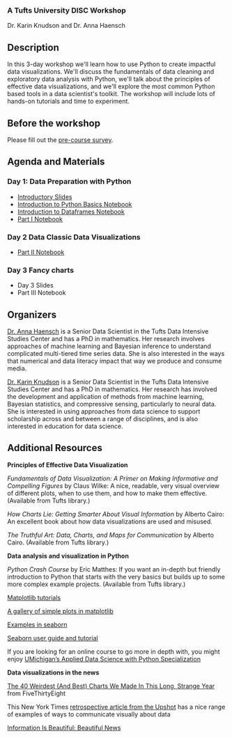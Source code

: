### A Tufts University DISC Workshop

Dr. Karin Knudson and Dr. Anna Haensch

## Description

In this 3-day workshop we'll learn how to use Python to create impactful data visualizations.  We'll discuss the fundamentals of data cleaning and exploratory data analysis with Python, we'll talk about the principles of effective data visualizations, and we'll explore the most common Python based tools in a data scientist's toolkit.  The workshop will include lots of hands-on tutorials and time to experiment.


## Before the workshop

Please fill out the [pre-course survey](https://docs.google.com/forms/d/e/1FAIpQLSdiIwO-LZ0hEpLci5WIEjdLEedqChE0FzFWPm3-fXqegWJtcw/viewform?usp=sf_link).

## Agenda and Materials
### Day 1: Data Preparation with Python
* [Introductory Slides](https://docs.google.com/presentation/d/1bEcdb83Agy6WNHovxx4ve1BpLNp2Y6RMLtFtaXZLDe0/edit?usp=sharing)
* [Introduction to Python Basics Notebook](https://colab.research.google.com/drive/1ZST6QSPYBHRGazMiDMcgmSgEAv8OdcH3?usp=sharing)
* [Introduction to Dataframes Notebook](https://colab.research.google.com/drive/1rpmAZ6TO6dFZ8C2WRvldlETv0VEVtj-z?usp=sharing) 
* [Part I Notebook](https://colab.research.google.com/drive/1CeZLphSEBBO6aAxRjwhUW4ZjsMRWcear?usp=sharing)

### Day 2 Data Classic Data Visualizations 
* [Part II Notebook](https://colab.research.google.com/drive/1lR1dlRhvHEHATHjTl_fWmqOOQHsSFTI9?usp=sharing)

### Day 3 Fancy charts
* Day 3 Slides
* Part III Notebook 

## Organizers

[Dr. Anna Haensch](https://annahaensch.com/) is a Senior Data Scientist in the Tufts Data Intensive Studies Center and has a PhD in mathematics.  Her research involves approaches of machine learning and Bayesian inference to understand complicated multi-tiered time series data. She is also interested in the ways that numerical and data literacy impact that way we produce and consume media.

[Dr. Karin Knudson](https://karinknudson.com/) is a Senior Data Scientist in the Tufts Data Intensive Studies Center and has a PhD in mathematics.  Her research has involved the development and application of methods from machine learning, Bayesian statistics, and compressive sensing, particularly to neural data. She is interested in using approaches from data science to support scholarship across and between a range of disciplines, and is also interested in education for data science. 

## Additional Resources

**Principles of Effective Data Visualization**

*Fundamentals of Data Visualization: A Primer on Making Informative and Compelling Figures* by Claus Wilke: A nice, readable, very visual overview of different plots, when to use them, and how to make them effective. (Available from Tufts library.)

*How Charts Lie: Getting Smarter About Visual Information* by Alberto Cairo: An excellent book about how data visualizations are used and misused.

*The Truthful Art: Data, Charts, and Maps for Communication* by Alberto Cairo. (Available from Tufts library.)

**Data analysis and visualization in Python**

*Python Crash Course* by Eric Matthes: If you want an in-depth but friendly introduction to Python that starts with the very basics but builds up to some more complex example projects. (Available from Tufts library.)

[Matplotlib tutorials](https://matplotlib.org/stable/tutorials/index.html)

[A gallery of simple plots in matplotlib](https://matplotlib.org/stable/tutorials/introductory/sample_plots.html#sphx-glr-tutorials-introductory-sample-plots-py)

[Examples in seaborn](https://seaborn.pydata.org/examples/index.html)

[Seaborn user guide and tutorial](https://seaborn.pydata.org/tutorial.html)

If you are looking for an online course to go more in depth with, you might enjoy [UMichigan’s Applied Data Science with Python Specialization](https://www.coursera.org/specializations/data-science-python)

**Data visualizations in the news**

[The 40 Weirdest (And Best) Charts We Made In This Long, Strange Year](https://fivethirtyeight.com/features/the-40-weirdest-and-best-charts-we-made-in-2020/) from FiveThirtyEight

This New York Times [retrospective article from the Upshot](https://www.nytimes.com/interactive/2019/04/22/upshot/upshot-at-five-years.html) has a nice range of examples of ways to communicate visually about data

[Information Is Beautiful: Beautiful News](https://informationisbeautiful.net/beautifulnews/)


